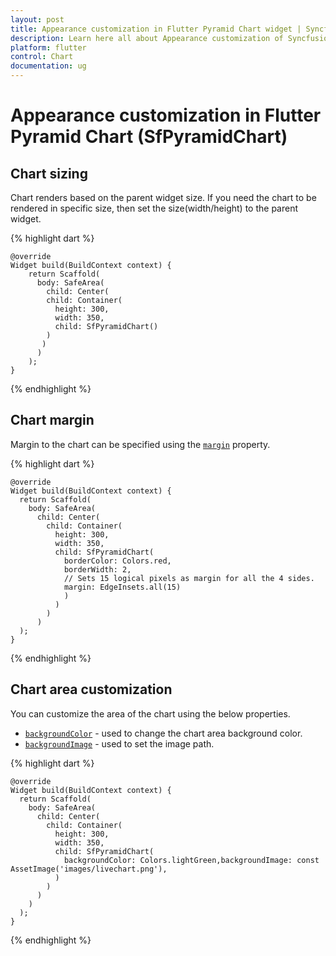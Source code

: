 ```yaml
---
layout: post
title: Appearance customization in Flutter Pyramid Chart widget | Syncfusion 
description: Learn here all about Appearance customization of Syncfusion Flutter Pyramid Chart (SfPyramidChart) widget and more.
platform: flutter
control: Chart
documentation: ug
---
```


# Appearance customization in Flutter Pyramid Chart (SfPyramidChart)

## Chart sizing

Chart renders based on the parent widget size. If you need the chart to be rendered in specific size, then set the size(width/height) to the parent widget.

{% highlight dart %} 

    @override
    Widget build(BuildContext context) {
        return Scaffold(
          body: SafeArea(
            child: Center(
            child: Container(
              height: 300,
              width: 350,
              child: SfPyramidChart()
            )
           )
          )
        );
    }

{% endhighlight %}

## Chart margin

Margin to the chart can be specified using the [`margin`](https://pub.dev/documentation/syncfusion_flutter_charts/latest/charts/SfPyramidChart/margin.html) property.

{% highlight dart %} 

    @override
    Widget build(BuildContext context) {
      return Scaffold(
        body: SafeArea(
          child: Center(
            child: Container(
              height: 300,
              width: 350,
              child: SfPyramidChart(
                borderColor: Colors.red,
                borderWidth: 2,
                // Sets 15 logical pixels as margin for all the 4 sides.
                margin: EdgeInsets.all(15)
                )
              )
            )
          )
      );
    }

{% endhighlight %}

## Chart area customization

You can customize the area of the chart using the below properties.

* [`backgroundColor`](https://pub.dev/documentation/syncfusion_flutter_charts/latest/charts/SfPyramidChart/backgroundColor.html) - used to change the chart area background color.
* [`backgroundImage`](https://pub.dev/documentation/syncfusion_flutter_charts/latest/charts/SfPyramidChart/backgroundImage.html) - used to set the image path.

{% highlight dart %} 

    @override
    Widget build(BuildContext context) {
      return Scaffold(
        body: SafeArea(
          child: Center(
            child: Container(
              height: 300, 
              width: 350, 
              child: SfPyramidChart(
                backgroundColor: Colors.lightGreen,backgroundImage: const AssetImage('images/livechart.png'),
              )
            )
          )
        )
      );
    }

{% endhighlight %}
